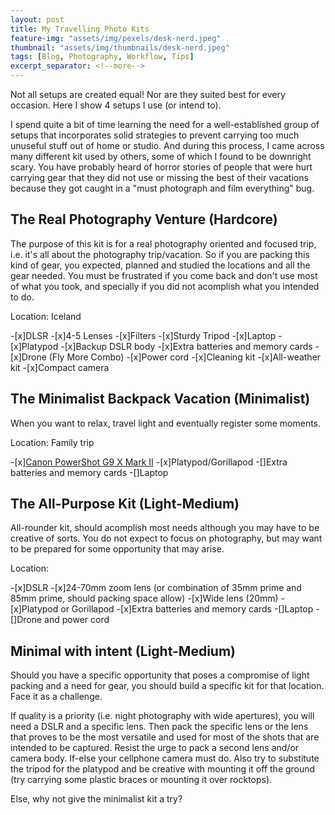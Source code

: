 ```yaml
---
layout: post
title: My Travelling Photo Kits
feature-img: "assets/img/pexels/desk-nerd.jpeg"
thumbnail: "assets/img/thumbnails/desk-nerd.jpeg"
tags: [Blog, Photography, Workflow, Tips]
excerpt_separator: <!--more-->
---
```


Not all setups are created equal! Nor are they suited best for every occasion. Here I show 4 setups I use (or intend to).

<!--more-->

I spend quite a bit of time learning the need for a well-established group of setups that incorporates solid strategies to prevent carrying too much unuseful stuff out of home or studio. And during this process, I came across many different kit used by others, some of which I found to be downright scary. You have probably heard of horror stories of people that were hurt carrying gear that they did not use or missing the best of their vacations because they got caught in a "must photograph and film everything" bug.

## The Real Photography Venture (Hardcore)

The purpose of this kit is for a real photography oriented and focused trip, i.e. it's all about the photography trip/vacation. So if you are packing this kind of gear, you expected, planned and studied the locations and all the gear needed. You must be frustrated if you come back and don't use most of what you took, and specially if you did not acomplish what you intended to do.

Location: Iceland

-[x]DLSR
-[x]4-5 Lenses
-[x]Filters
-[x]Sturdy Tripod
-[x]Laptop
-[x]Platypod
-[x]Backup DSLR body
-[x]Extra batteries and memory cards
-[x]Drone (Fly More Combo)
-[x]Power cord
-[x]Cleaning kit
-[x]All-weather kit
-[x]Compact camera

## The Minimalist Backpack Vacation (Minimalist)

When you want to relax, travel light and eventually register some moments.

Location: Family trip

-[x][Canon PowerShot G9 X Mark II](https://www.dpreview.com/products/canon/compacts/canon_g9xii)
-[x]Platypod/Gorillapod
-[]Extra batteries and memory cards
-[]Laptop

## The All-Purpose Kit (Light-Medium)

All-rounder kit, should acomplish most needs although you may have to be creative of sorts. You do not expect to focus on photography, but may want to be prepared for some opportunity that may arise.

Location: 

-[x]DSLR
-[x]24-70mm zoom lens (or combination of 35mm prime and 85mm prime, should packing space allow)
-[x]Wide lens (20mm)
-[x]Platypod or Gorillapod
-[x]Extra batteries and memory cards
-[]Laptop
-[]Drone and power cord

## Minimal with intent (Light-Medium)

Should you have a specific opportunity that poses a compromise of light packing and a need for gear, you should build a specific kit for that location. Face it as a challenge. 

If quality is a priority (i.e. night photography with wide apertures), you will need a DSLR and a specific lens. Then pack the specific lens or the lens that proves to be the most versatile and used for most of the shots that are intended to be captured. Resist the urge to pack a second lens and/or camera body. If-else your cellphone camera must do. Also try to substitute the tripod for the platypod and be creative with mounting it off the ground (try carrying some plastic braces or mounting it over rocktops).

Else, why not give the minimalist kit a try?
